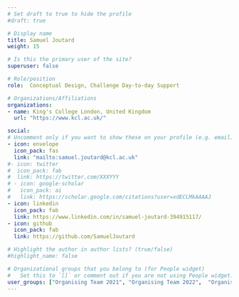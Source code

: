 ```yaml
---
# Set draft to true to hide the profile
#draft: true

# Display name
title: Samuel Joutard
weight: 15

# Is this the primary user of the site?
superuser: false

# Role/position
role:  Conceptual Design, Challenge Day-to-day Support

# Organizations/Affiliations
organizations:
- name: King's College London, United Kingdom
  url: "https://www.kcl.ac.uk/"

social:
# Uncomment only if you want to show these on your profile (e.g. email)
- icon: envelope
  icon_pack: fas
  link: "mailto:samuel.joutard@kcl.ac.uk"
#- icon: twitter
#  icon_pack: fab
#  link: https://twitter.com/XXXYYY
# - icon: google-scholar
#   icon_pack: ai
#   link: https://scholar.google.com/citations?user=xdECLMkAAAAJ
- icon: linkedin
  icon_pack: fab
  link: https://www.linkedin.com/in/samuel-joutard-394915117/
- icon: github
  icon_pack: fab
  link: https://github.com/SamuelJoutard

# Highlight the author in author lists? (true/false)
#highlight_name: false

# Organizational groups that you belong to (for People widget)
#   Set this to `[]` or comment out if you are not using People widget.
user_groups: ["Organising Team 2021", "Organising Team 2022",  "Organising Team 2023"]
---
```


